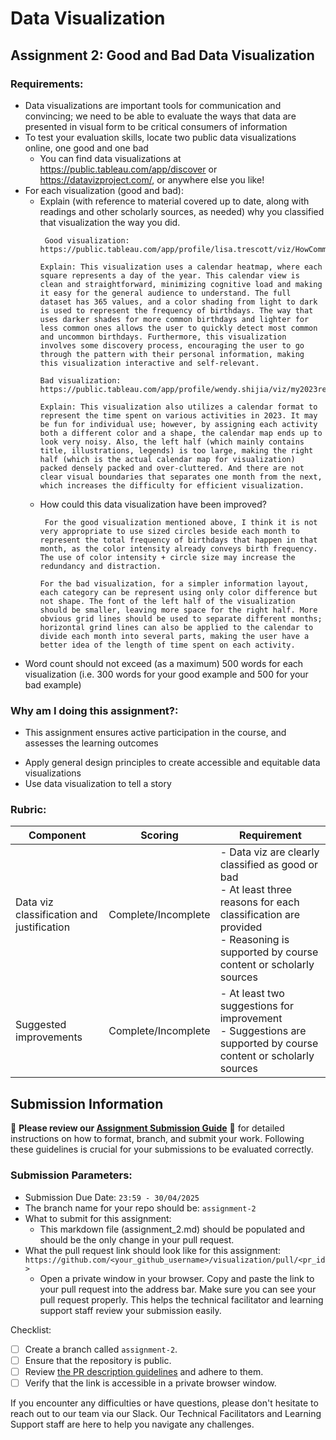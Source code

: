 # Data Visualization

## Assignment 2: Good and Bad Data Visualization

### Requirements:

- Data visualizations are important tools for communication and convincing; we need to be able to evaluate the ways that data are presented in visual form to be critical consumers of information 
- To test your evaluation skills, locate two public data visualizations online, one good and one bad  
    - You can find data visualizations at https://public.tableau.com/app/discover or https://datavizproject.com/, or anywhere else you like! 
- For each visualization (good and bad):  
    - Explain (with reference to material covered up to date, along with readings and other scholarly sources, as needed) why you classified that visualization the way you did.
      ```
       Good visualization: https://public.tableau.com/app/profile/lisa.trescott/viz/HowCommonIsYourBirthday_17222664505560/Birthday

      Explain: This visualization uses a calendar heatmap, where each square represents a day of the year. This calendar view is clean and straightforward, minimizing cognitive load and making it easy for the general audience to understand. The full dataset has 365 values, and a color shading from light to dark is used to represent the frequency of birthdays. The way that uses darker shades for more common birthdays and lighter for less common ones allows the user to quickly detect most common and uncommon birthdays. Furthermore, this visualization involves some discovery process, encouraging the user to go through the pattern with their personal information, making this visualization interactive and self-relevant.

      Bad visualization: https://public.tableau.com/app/profile/wendy.shijia/viz/my2023review/my2023reviewhorizontal

      Explain: This visualization also utilizes a calendar format to represent the time spent on various activities in 2023. It may be fun for individual use; however, by assigning each activity both a different color and a shape, the calendar map ends up to look very noisy. Also, the left half (which mainly contains title, illustrations, legends) is too large, making the right half (which is the actual calendar map for visualization) packed densely packed and over-cluttered. And there are not clear visual boundaries that separates one month from the next, which increases the difficulty for efficient visualization.

      ```
    - How could this data visualization have been improved?  
      ```
       For the good visualization mentioned above, I think it is not very appropriate to use sized circles beside each month to represent the total frequency of birthdays that happen in that month, as the color intensity already conveys birth frequency. The use of color intensity + circle size may increase the redundancy and distraction.  

      For the bad visualization, for a simpler information layout, each category can be represent using only color difference but not shape. The font of the left half of the visualization should be smaller, leaving more space for the right half. More obvious grid lines should be used to separate different months; horizontal grind lines can also be applied to the calendar to divide each month into several parts, making the user have a better idea of the length of time spent on each activity.
      
      ```
- Word count should not exceed (as a maximum) 500 words for each visualization (i.e. 
300 words for your good example and 500 for your bad example)

### Why am I doing this assignment?:

- This assignment ensures active participation in the course, and assesses the learning outcomes
* Apply general design principles to create accessible and equitable data visualizations
* Use data visualization to tell a story

### Rubric:

| Component               | Scoring   | Requirement                                                 |
|-------------------------|-----------|-------------------------------------------------------------|
| Data viz classification and justification | Complete/Incomplete | - Data viz are clearly classified as good or bad<br />- At least three reasons for each classification are provided<br />- Reasoning is supported by course content or scholarly sources |
| Suggested improvements  | Complete/Incomplete | - At least two suggestions for improvement<br />- Suggestions are supported by course content or scholarly sources |

## Submission Information

🚨 **Please review our [Assignment Submission Guide](https://github.com/UofT-DSI/onboarding/blob/main/onboarding_documents/submissions.md)** 🚨 for detailed instructions on how to format, branch, and submit your work. Following these guidelines is crucial for your submissions to be evaluated correctly.

### Submission Parameters:
* Submission Due Date: `23:59 - 30/04/2025`
* The branch name for your repo should be: `assignment-2`
* What to submit for this assignment:
    * This markdown file (assignment_2.md) should be populated and should be the only change in your pull request.
* What the pull request link should look like for this assignment: `https://github.com/<your_github_username>/visualization/pull/<pr_id>`
    * Open a private window in your browser. Copy and paste the link to your pull request into the address bar. Make sure you can see your pull request properly. This helps the technical facilitator and learning support staff review your submission easily.

Checklist:
- [ ] Create a branch called `assignment-2`.
- [ ] Ensure that the repository is public.
- [ ] Review [the PR description guidelines](https://github.com/UofT-DSI/onboarding/blob/main/onboarding_documents/submissions.md#guidelines-for-pull-request-descriptions) and adhere to them.
- [ ] Verify that the link is accessible in a private browser window.

If you encounter any difficulties or have questions, please don't hesitate to reach out to our team via our Slack. Our Technical Facilitators and Learning Support staff are here to help you navigate any challenges.
